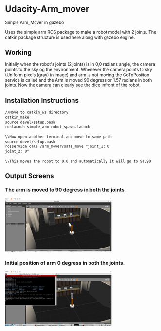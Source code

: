 # Udacity-Arm_mover
Simple Arm_Mover in gazebo
<p>
  Uses the simple arm ROS package to make a robot model with 2 joints. The catkin package structure is used here along with gazebo engine.
</p>

<h2> Working </h2>
<p>
Initially when the robot's joints (2 joints) is in 0,0 radians angle, the camera points to the sky og the environment.
Whenever the camera points to sky (Uniform pixels (gray) in image) and arm is not moving the GoToPosition service is called and the Arm is moved 90 degress or 1.57 radians
in both joints. Now the camera can clearly see the dice infront of the robot.
</p>

<h2> Installation Instructions </h2>

```
//Move to catkin_ws directory
catkin_make   
source devel/setup.bash
roslaunch simple_arm robot_spawn.launch

\\Now open another terminal and move to same path
source devel/setup.bash
rosservice call /arm_mover/safe_move "joint_1: 0
joint_2: 0"

\\This moves the robot to 0,0 and automatically it will go to 90,90
```




<h2> Output Screens </h2>
<h3> The arm is moved to 90 degress in both the joints.</h3>
  <img src="CaptureRos1.JPG" width="350" title="hover text"/>
  
  
  <h3> Initial position of arm 0 degress in both the joints.</h3>
  <img src="CaptureRos2.JPG" width="350" alt="accessibility text"/>

